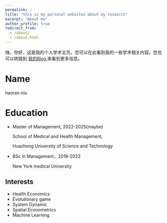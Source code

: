 ```yaml
---
permalink: /
title: "this is my personal websites about my research"
excerpt: "About me"
author_profile: true
redirect_from: 
  - /about/
  - /about.html
---
```


嗨，你好，这是我的个人学术主页，您可以在此看到我的一些学术相关内容。您也可以转跳到 [我的Blog](hrnew.notion.site),来看到更多信息。 

Name
======
haoran niu

Education
======
- Master of Management, 2022-2025(maybe)
    
    School of Medical and Health Management,
    
    Huazhong University of Science and Technology
    
- BSc in Management，2018-2022
    
    New York medical University

Interests
------
- Health Economics
- Evolutionary game
- System Dynamic
- Spatial Econometrics
- Machine Learning

